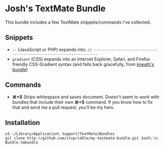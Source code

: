 # Josh's TextMate Bundle

This bundle includes a few TextMate snippets/commands I've collected.


## Snippets

* `--` (JavaScript or PHP) expands into:
  `// --------------------------------------------------------------------`
* `gradient` (CSS) expands into an Internet Explorer, Safari, and Firefox
   friendly CSS-Gradient syntax (and falls back gracefully, from
   [kneath's bundle](http://github.com/kneath/textmate-snippets/))


## Commands

* **&#8984;+S** Strips whitespace and saves document. Doesn't seem to work
  with bundles that include their own **&#8984;+S** command. If you know how
  to fix that and send me a pull request, you'll be my hero.


## Installation

    cd ~/Library/Application\ Support/TextMate/Bundles
    git clone http://github.com/itspriddle/my-textmate-bundle.git Josh\'s\ Bundle.tmbundle


